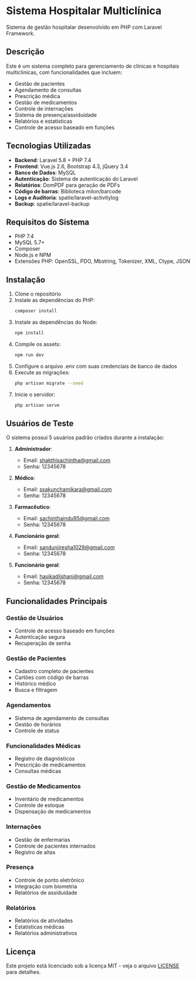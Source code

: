 # Sistema Hospitalar Multiclínica

Sistema de gestão hospitalar desenvolvido em PHP com Laravel Framework.

## Descrição

Este é um sistema completo para gerenciamento de clínicas e hospitais multiclinicas, com funcionalidades que incluem:

- Gestão de pacientes
- Agendamento de consultas
- Prescrição médica
- Gestão de medicamentos
- Controle de internações
- Sistema de presença/assiduidade
- Relatórios e estatísticas
- Controle de acesso baseado em funções

## Tecnologias Utilizadas

- **Backend**: Laravel 5.8 + PHP 7.4
- **Frontend**: Vue.js 2.6, Bootstrap 4.3, jQuery 3.4
- **Banco de Dados**: MySQL
- **Autenticação**: Sistema de autenticação do Laravel
- **Relatórios**: DomPDF para geração de PDFs
- **Código de barras**: Biblioteca milon/barcode
- **Logs e Auditoria**: spatie/laravel-activitylog
- **Backup**: spatie/laravel-backup

## Requisitos do Sistema

- PHP 7.4
- MySQL 5.7+
- Composer
- Node.js e NPM
- Extensões PHP: OpenSSL, PDO, Mbstring, Tokenizer, XML, Ctype, JSON

## Instalação

1. Clone o repositório
2. Instale as dependências do PHP:
   ```bash
   composer install
   ```
3. Instale as dependências do Node:
   ```bash
   npm install
   ```
4. Compile os assets:
   ```bash
   npm run dev
   ```
5. Configure o arquivo .env com suas credenciais de banco de dados
6. Execute as migrações:
   ```bash
   php artisan migrate --seed
   ```
7. Inicie o servidor:
   ```bash
   php artisan serve
   ```

## Usuários de Teste

O sistema possui 5 usuários padrão criados durante a instalação:

1. **Administrador**:
   - Email: shakthisachintha@gmail.com
   - Senha: 12345678

2. **Médico**:
   - Email: ssakunchamikara@gmail.com
   - Senha: 12345678

3. **Farmacêutico**:
   - Email: sachinthaindu95@gmail.com
   - Senha: 12345678

4. **Funcionário geral**:
   - Email: sanduniiresha1029@gmail.com
   - Senha: 12345678

5. **Funcionário geral**:
   - Email: hasikadilshani@gmail.com
   - Senha: 12345678

## Funcionalidades Principais

### Gestão de Usuários
- Controle de acesso baseado em funções
- Autenticação segura
- Recuperação de senha

### Gestão de Pacientes
- Cadastro completo de pacientes
- Cartões com código de barras
- Histórico médico
- Busca e filtragem

### Agendamentos
- Sistema de agendamento de consultas
- Gestão de horários
- Controle de status

### Funcionalidades Médicas
- Registro de diagnósticos
- Prescrição de medicamentos
- Consultas médicas

### Gestão de Medicamentos
- Inventário de medicamentos
- Controle de estoque
- Dispensação de medicamentos

### Internações
- Gestão de enfermarias
- Controle de pacientes internados
- Registro de altas

### Presença
- Controle de ponto eletrônico
- Integração com biometria
- Relatórios de assiduidade

### Relatórios
- Relatórios de atividades
- Estatísticas médicas
- Relatórios administrativos

## Licença

Este projeto está licenciado sob a licença MIT - veja o arquivo [LICENSE](LICENSE) para detalhes.


